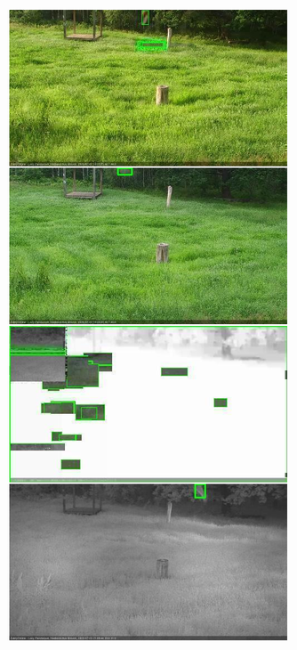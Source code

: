 ![20200703-180447-181448](in2/20200703/20200703-180447-181448_0_.jpg)
![20200703-184517-185518](in2/20200703/20200703-184517-185518_0_.jpg)
![20200703-205713-210716](in2/20200703/20200703-205713-210716_0_.jpg)
![20200703-210722-211728](in2/20200703/20200703-210722-211728_0_.jpg)
